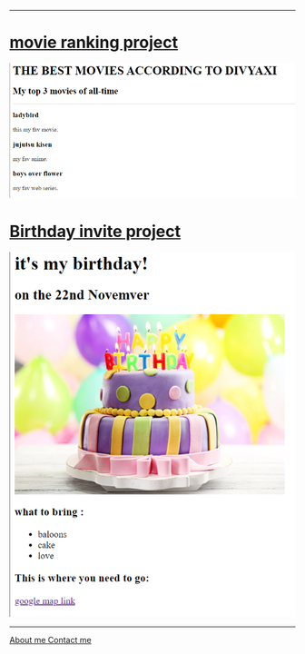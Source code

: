 <hr />
<h1>
  <a href="./movie-ranking.html"
    >movie ranking project</a
  >
</h1>

<img
  src="./myfav.png"
  alt="my best movie ranking"
/>
<h1>
  <a href="./birthday-invite.html"
    >Birthday invite project</a
  >
</h1>

<img
  src="./mybirthday.png"
  alt="birthday cake"
/>
<hr />
<a href="./about me.html ">About me </a>
<a href="./contact me.html">Contact me</a>
